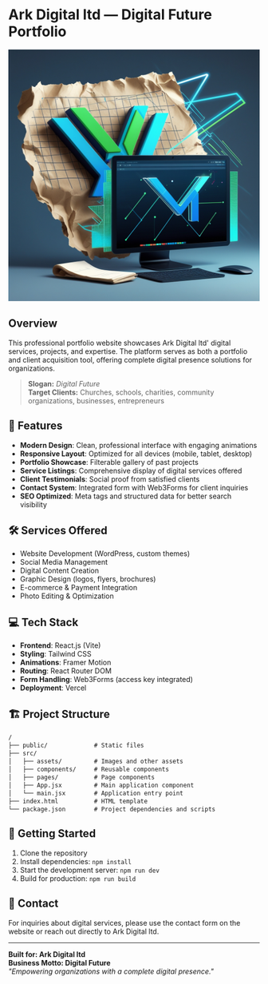 # Ark Digital ltd — Digital Future Portfolio

![Ark Digital ltd Digital Future](src/assets/images/og-image.jpg)

## Overview

This professional portfolio website showcases Ark Digital ltd' digital services, projects, and expertise. The platform serves as both a portfolio and client acquisition tool, offering complete digital presence solutions for organizations.

> **Slogan:** _Digital Future_  
> **Target Clients:** Churches, schools, charities, community organizations, businesses, entrepreneurs

## 🚀 Features

- **Modern Design**: Clean, professional interface with engaging animations
- **Responsive Layout**: Optimized for all devices (mobile, tablet, desktop)
- **Portfolio Showcase**: Filterable gallery of past projects
- **Service Listings**: Comprehensive display of digital services offered
- **Client Testimonials**: Social proof from satisfied clients
- **Contact System**: Integrated form with Web3Forms for client inquiries
- **SEO Optimized**: Meta tags and structured data for better search visibility

## 🛠️ Services Offered

- Website Development (WordPress, custom themes)
- Social Media Management
- Digital Content Creation
- Graphic Design (logos, flyers, brochures)
- E-commerce & Payment Integration
- Photo Editing & Optimization

## 💻 Tech Stack

- **Frontend**: React.js (Vite)
- **Styling**: Tailwind CSS
- **Animations**: Framer Motion
- **Routing**: React Router DOM
- **Form Handling**: Web3Forms (access key integrated)
- **Deployment**: Vercel

## 🏗️ Project Structure

```
/
├── public/             # Static files
├── src/
│   ├── assets/         # Images and other assets
│   ├── components/     # Reusable components
│   ├── pages/          # Page components
│   ├── App.jsx         # Main application component
│   └── main.jsx        # Application entry point
├── index.html          # HTML template
└── package.json        # Project dependencies and scripts
```

## 🚀 Getting Started

1. Clone the repository
2. Install dependencies: `npm install`
3. Start the development server: `npm run dev`
4. Build for production: `npm run build`

## 📧 Contact

For inquiries about digital services, please use the contact form on the website or reach out directly to Ark Digital ltd.

---

**Built for: Ark Digital ltd**  
**Business Motto: Digital Future**  
_"Empowering organizations with a complete digital presence."_ 
